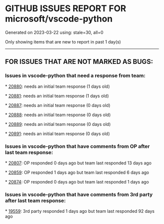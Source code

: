 
# GITHUB ISSUES REPORT FOR microsoft/vscode-python


Generated on 2023-03-22 using: stale=30, all=0


Only showing items that are new to report in past 1 day(s)


---

## FOR ISSUES THAT ARE NOT MARKED AS BUGS:


### Issues in vscode-python that need a response from team:


\* [20880](https://github.com/microsoft/vscode-python/issues/20880 "Images are not displayed when using reStructuredText in docstrings for python module "): needs an initial team response (1 days old)

\* [20881](https://github.com/microsoft/vscode-python/issues/20881 "'Python: Create Environment' does not find pyenv Python executables"): needs an initial team response (1 days old)

\* [20887](https://github.com/microsoft/vscode-python/issues/20887 "Show mypy linter status in language status "): needs an initial team response (0 days old)

\* [20888](https://github.com/microsoft/vscode-python/issues/20888 "mypy linter extension missing logo"): needs an initial team response (0 days old)

\* [20889](https://github.com/microsoft/vscode-python/issues/20889 "Should mypy extension README link to mypy linter"): needs an initial team response (0 days old)

\* [20891](https://github.com/microsoft/vscode-python/issues/20891 "Mypy setting descriptions include backticks"): needs an initial team response (0 days old)

### Issues in vscode-python that have comments from OP after last team response:


\* [20807](https://github.com/microsoft/vscode-python/issues/20807 "conda environment not listed correctly in vscode | shown as (base)"): OP responded 0 days ago but team last responded 13 days ago

\* [20859](https://github.com/microsoft/vscode-python/issues/20859 "Create a Python for Education profile "): OP responded 1 days ago but team last responded 6 days ago

\* [20874](https://github.com/microsoft/vscode-python/issues/20874 "Run Button"): OP responded 0 days ago but team last responded 1 days ago

### Issues in vscode-python that have comments from 3rd party after last team response:


\* [19559](https://github.com/microsoft/vscode-python/issues/19559 "Bring back Python 3.6 debugging support by breaking debugging out into its own extension"): 3rd party responded 1 days ago but team last responded 92 days ago
